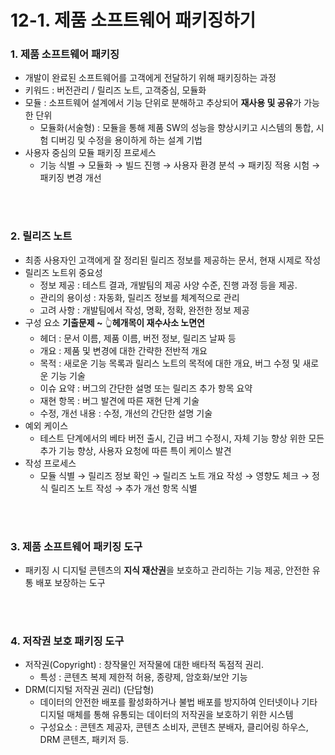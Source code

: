 # 12-1. 제품 소프트웨어 패키징하기

### 1. 제품 소프트웨어 패키징

- 개발이 완료된 소프트웨어를 고객에게 전달하기 위해 패키징하는 과정
- 키워드 : 버전관리 / 릴리즈 노트, 고객중심, 모듈화
- 모듈 : 소프트웨어 설계에서 기능 단위로 분해하고 추상되어 **재사용 및 공유**가 가능한 단위
    - 모듈화(서술형) : 모듈을 통해 제품 SW의 성능을 향상시키고 시스템의 통합, 시험 디버깅 및 수정을 용이하게 하는 설계 기법
- 사용자 중심의 모듈 패키징 프로세스
    - 기능 식별 → 모듈화 → 빌드 진행 → 사용자 환경 분석 → 패키징 적용 시험 → 패키징 변경 개선


<br>
<br>

 ### 2. 릴리즈 노트

- 최종 사용자인 고객에게 잘 정리된 릴리즈 정보를 제공하는 문서, 현재 시제로 작성
- 릴리즈 노트위 중요성
    - 정보 제공 : 테스트 결과, 개발팀의 제공 사양 수준, 진행 과정 등을 제공.
    - 관리의 용이성 : 자동화, 릴리즈 정보를 체계적으로 관리
    - 고려 사항 : 개발팀에서 작성, 명확, 정확, 완전한 정보 제공
- 구성 요소  **기출문제 ~** 👆**헤개목이 재수사소 노면연**
    - 헤더 : 문서 이름, 제품 이름, 버전 정보, 릴리즈 날짜 등
    - 개요 : 제품 및 변경에 대한 간략한 전반적 개요
    - 목적 : 새로운 기능 목록과 릴리스 노트의 목적에 대한 개요, 버그 수정 및 새로운 기능 기술
    - 이슈 요약 : 버그의 간단한 설명 또는 릴리즈 추가 항목 요약
    - 재현 항목 : 버그 발견에 따른 재현 단계 기술
    - 수정, 개선 내용 : 수정, 개선의 간단한 설명 기술
- 예외 케이스
    - 테스트 단계에서의 베타 버전 출시, 긴급 버그 수정시, 자체 기능 향상 위한 모든 추가 기능 향상, 사용자 요청에 따른 특이 케이스 발견
- 작성 프로세스
    - 모듈 식별 → 릴리즈 정보 확인 → 릴리즈 노트 개요 작성 → 영향도 체크 → 정식 릴리즈 노트 작성 → 추가 개선 항목 식별

<br>
<br>

### 3. 제품 소프트웨어 패키징 도구

- 패키징 시 디지털 콘텐츠의 **지식 재산권**을 보호하고 관리하는 기능 제공, 안전한 유통 배포 보장하는 도구

<br>
<br>



### 4. 저작권 보호 패키징 도구

- 저작권(Copyright) : 창작물인 저작물에 대한 배타적 독점적 권리.
    - 특성 : 콘텐츠 복제 제한적 허용, 종량제, 암호화/보안 기능
- DRM(디지털 저작권 권리) (단답형)
    - 데이터의 안전한 배포를 활성화하거나 불법 배포를 방지하여 인터넷이나 기타 디지털 매체를 통해 유통되는 데이터의 저작권을 보호하기 위한 시스템
    - 구성요소 : 콘텐츠 제공자, 콘텐츠 소비자, 콘텐츠 분배자, 클리어링 하우스, DRM 콘텐츠, 패키저 등.
